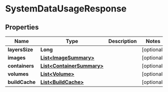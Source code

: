 
# SystemDataUsageResponse

## Properties
Name | Type | Description | Notes
------------ | ------------- | ------------- | -------------
**layersSize** | **Long** |  |  [optional]
**images** | [**List&lt;ImageSummary&gt;**](ImageSummary.md) |  |  [optional]
**containers** | [**List&lt;ContainerSummary&gt;**](ContainerSummary.md) |  |  [optional]
**volumes** | [**List&lt;Volume&gt;**](Volume.md) |  |  [optional]
**buildCache** | [**List&lt;BuildCache&gt;**](BuildCache.md) |  |  [optional]



